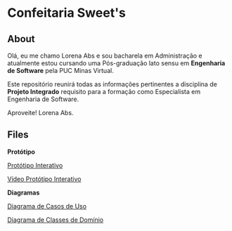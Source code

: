 # Confeitaria Sweet's
## About
Olá, eu me chamo Lorena Abs e sou bacharela em Administração e atualmente estou cursando uma Pós-graduação lato sensu em **Engenharia de Software** pela PUC Minas Virtual. 

Este repositório reunirá todas as informações pertinentes a disciplina de **Projeto Integrado** requisito para a formação como Especialista em Engenharia de Software. 



Aproveite! 
Lorena Abs.

## Files

**Protótipo** 

[Protótipo Interativo](https://github.com/Lorenaabs/PUCMinasProjetoIntegrado/blob/main/midia/Diagrama%20de%20caso%20de%20uso.svg)

[Vídeo Protótipo Interativo](https://clipchamp.com/watch/JDwOZM5zkfE)

**Diagramas**

[Diagrama de Casos de Uso](https://raw.githubusercontent.com/Lorenaabs/PUCMinasProjetoIntegrado/main/midia/Diagrama%20de%20caso%20de%20uso.jpg?token=GHSAT0AAAAAACCKYWFW6PVUN4EOGOOGTKHEZC2UJBQ)

[Diagrama de Classes de Domínio](https://github.com/Lorenaabs/PUCMinasProjetoIntegrado/blob/main/midia/v3%20Diagrama%20de%20Classes.svg)
